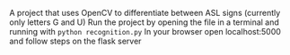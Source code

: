 A project that uses OpenCV to differentiate between ASL signs (currently only letters G and U)
Run the project by opening the file in a terminal and running with ```python recognition.py```
In your browser open localhost:5000 and follow steps on the flask server
